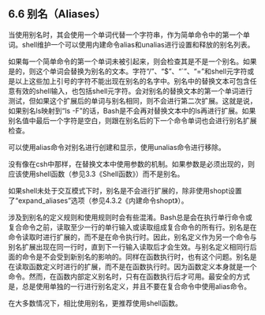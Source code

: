 ## 6.6 别名（Aliases）

当使用别名时，其会使用一个单词代替一个字符串，作为简单命令中的第一个单词。shell维护一个可以使用内建命令alias和unalias进行设置和释放的别名列表。

如果每一个简单命令的第一个单词未被引起来，则会检查其是不是一个别名。如果是的，则这个单词会替换为别名的文本。字符“/”、“$”、“`”、“=”和shell元字符或是以上这些加上引号的字符不能出现在别名的名字中。别名中的替换文本可包含任意有效的shell输入，也包括shell元字符。会对别名的替换文本的第一个单词进行测试，但如果这个扩展后的单词与别名相同，则不会进行第二次扩展。这就是说，如果别名ls映射到“ls -F”的话，Bash是不会再对替换文本中的ls再进行扩展。如果别名值中最后一个字符是空白，则跟在别名后的下一个命令单词也会进行别名扩展检查。

可以使用alias命令对别名进行创建和显示，使用unalias命令进行移除。

没有像在csh中那样，在替换文本中使用参数的机制。如果参数是必须出现的，则应该使用shell函数（参见3.3《Shell函数》）而不是别名。

如果shell未处于交互模式下时，别名是不会进行扩展的，除非使用shopt设置了“expand_aliases”选项（参见4.3.2《内建命令shopt》）。

涉及到别名的定义规则和使用规则时会有些混淆。Bash总是会在执行单行命令或复合命令之前，读取至少一行的单行输入或读取组成复合命令的所有行。别名是在命令读取时进行扩展的，而不是在命令执行时。因此，别名定义作为另一个命令与别名扩展出现在同一行时，直到下一行输入读取后才会生效。与别名定义相同行后面的命令是不会受到新别名的影响的。同样在函数执行时，也有这个问题。别名是在读取函数定义时进行的扩展，而不是在函数执行时。因为函数定义本身就是一个命令。然而，在函数内部定义别名时，只有在函数执行后才可用。最安全的方式是，总是使用单独的一行进行别名定义，并且不要在复合命令中使用alias命令。

在大多数情况下，相比使用别名，更推荐使用shell函数。